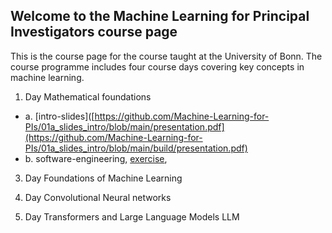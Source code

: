## Welcome to the Machine Learning for Principal Investigators course page

This is the course page for the course taught at the University of Bonn.
The course programme includes four course days covering key concepts in machine learning.

1. Day Mathematical foundations
  - a. [intro-slides]([https://github.com/Machine-Learning-for-PIs/01a_slides_intro/blob/main/presentation.pdf](https://github.com/Machine-Learning-for-PIs/01a_slides_intro/blob/main/build/presentation.pdf)
  - b. software-engineering, [exercise](https://github.com/Machine-Learning-for-PIs/01a_intro_exercise),

3. Day Foundations of Machine Learning

4. Day Convolutional Neural networks

5. Day Transformers and Large Language Models LLM
 
